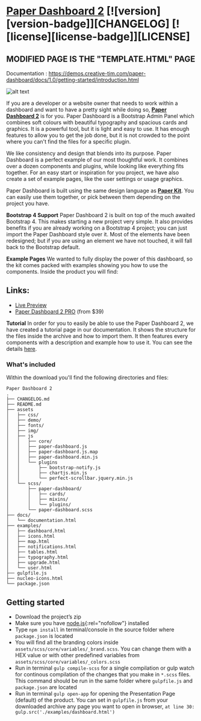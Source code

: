 # [Paper Dashboard 2](https://demos.creative-tim.com/paper-dashboard/examples/dashboard.html) [![version][version-badge]][CHANGELOG] [![license][license-badge]][LICENSE]


##  MODIFIED PAGE IS THE "TEMPLATE.HTML" PAGE

Documentation : https://demos.creative-tim.com/paper-dashboard/docs/1.0/getting-started/introduction.html


![alt text](https://s3.amazonaws.com/creativetim_bucket/products/86/original/opt_pd2_thumbnail.jpg)

If you are a developer or a website owner that needs to work within a dashboard and want to have a pretty sight while doing so, **[Paper Dashboard 2](https://creative-tim.com/live/paper-dashboard-2)** is for you. Paper Dashboard is a Bootstrap Admin Panel which combines soft colours with beautiful typography and spacious cards and graphics. It is a powerful tool, but it is light and easy to use. It has enough features to allow you to get the job done, but it is not crowded to the point where you can't find the files for a specific plugin.

We like consistency and design that blends into its purpose. Paper Dashboard is a perfect example of our most thoughtful work. It combines over a dozen components and plugins, while looking like everything fits together. For an easy start or inspiration for you project, we have also create a set of example pages, like the user settings or usage graphics.

Paper Dashboard is built using the same design language as **[Paper Kit](https://www.creative-tim.com/product/paper-kit-2)**. You can easily use them together, or pick between them depending on the project you have.

**Bootstrap 4 Support**
Paper Dashboard 2 is built on top of the much awaited Bootstrap 4. This makes starting a new project very simple. It also provides benefits if you are already working on a Bootstrap 4 project; you can just import the Paper Dashboard style over it. Most of the elements have been redesigned; but if you are using an element we have not touched, it will fall back to the Bootstrap default.

**Example Pages**
We wanted to fully display the power of this dashboard, so the kit comes packed with examples showing you how to use the components. Inside the product you will find:

## Links:

+ [Live Preview](https://demos.creative-tim.com/paper-dashboard/examples/dashboard.html)
+ [Paper Dashboard 2 PRO](https://www.creative-tim.com/product/paper-dashboard-2-pro) (from $39)

**Tutorial**
In order for you to easily be able to use the Paper Dashboard 2, we have created a tutorial page in our documentation. It shows the structure for the files inside the archive and how to import them. It then features every components with a description and example how to use it. You can see the details [here](https://demos.creative-tim.com/paper-dashboard/docs/1.0/getting-started/introduction.html).


### What's included

Within the download you'll find the following directories and files:

```
Paper Dashboard 2
.
├── CHANGELOG.md
├── README.md
├── assets
│   ├── css/
│   ├── demo/
│   ├── fonts/
│   ├── img/
│   ├── js
│   │   ├── core/
│   │   ├── paper-dashboard.js
│   │   ├── paper-dashboard.js.map
│   │   ├── paper-dashboard.min.js
│   │   └── plugins
│   │       ├── bootstrap-notify.js
│   │       ├── chartjs.min.js
│   │       └── perfect-scrollbar.jquery.min.js
│   └── scss/
│       ├── paper-dashboard/
│       │   ├── cards/
│       │   ├── mixins/
│       │   └── plugins/
│       └── paper-dashboard.scss
├── docs/
│   └── documentation.html
├── examples/
│   ├── dashboard.html
│   ├── icons.html
│   ├── map.html
│   ├── notifications.html
│   ├── tables.html
│   ├── typography.html
│   ├── upgrade.html
│   └── user.html
├── gulpfile.js
├── nucleo-icons.html
└── package.json
```

## Getting started
- Download the project’s zip
- Make sure you have [node.js](https://nodejs.org/en/){:rel="nofollow"} installed
- Type `npm install` in terminal/console in the source folder where `package.json` is located
- You will find all the branding colors inside `assets/scss/core/variables/_brand.scss`. You can change them with a HEX value or with other predefined variables from `assets/scss/core/variables/_colors.scss`
- Run in terminal `gulp compile-scss` for a single compilation or gulp watch for continous compilation of the changes that you make in `*.scss` files. This command should be run in the same folder where `gulpfile.js` and `package.json` are located
- Run in terminal `gulp open-app` for opening the Presentation Page (default) of the product. You can set in `gulpfile.js` from your downloaded archive any page you want to open in browser, `at line 30: gulp.src('./examples/dashboard.html')`


